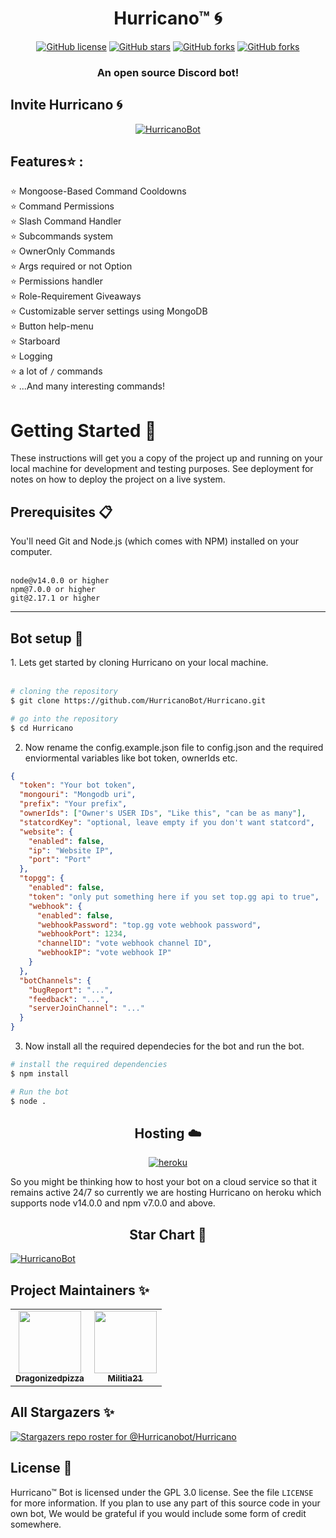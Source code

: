 <h1 align="center"> Hurricano™  🌀</h1>
<p align="center">
<a href="https://github.com/HurricanoBot/Hurricano/blob/main/LICENSE.md"><img alt="GitHub license" src="https://img.shields.io/github/license/HurricanoBot/Hurricano?style=for-the-badge"></a>
<a href="https://github.com/HurricanoBot/Hurricano/stargazers"><img alt="GitHub stars" src="https://img.shields.io/github/stars/HurricanoBot/Hurricano?style=for-the-badge"></a> 
<a href="https://github.com/HurricanoBot/Hurricano/network"><img alt="GitHub forks" src="https://img.shields.io/github/forks/HurricanoBot/Hurricano?style=for-the-badge"></a>
<a href="https://discord.gg/HdYnCvQTxk"><img alt="GitHub forks" src="https://img.shields.io/badge/Discord-7289DA?style=for-the-badge&logo=discord&logoColor=white"></a>
</p>
<h3 align="center">An open source Discord bot!</h3>

<h2>Invite Hurricano 🌀</h2>
<div align=center>

<a href="https://top.gg/bot/803169312827113483"></center>
<img src="https://top.gg/api/widget/803169312827113483.svg" alt="HurricanoBot"/>
</a>

</div>

<h2>Features⭐ :</h2>

⭐ Mongoose-Based Command Cooldowns
<br/>
⭐ Command Permissions
<br/>
⭐ Slash Command Handler
<br/>
⭐ Subcommands system
<br/>
⭐ OwnerOnly Commands
<br/>
⭐ Args required or not Option
<br/>
⭐ Permissions handler
<br/>
⭐ Role-Requirement Giveaways
<br/>
⭐ Customizable server settings using MongoDB
<br/>
⭐ Button help-menu
<br/>
⭐ Starboard
<br/>
⭐ Logging
<br/>
⭐ a lot of `/` commands
<br/>
⭐ ...And many interesting commands!

<h1> Getting Started  🚀</h1>

These instructions will get you a copy of the project up and running on your local machine for development and testing purposes. See deployment for notes on how to deploy the project on a live system.

<h2> Prerequisites 📋 </h2>
You'll need Git and Node.js (which comes with NPM) installed on your computer.
</br>
</br>

```
node@v14.0.0 or higher
npm@7.0.0 or higher
git@2.17.1 or higher
```

<hr>
<h2>Bot setup  🔧</h2>
1. Lets get started by cloning Hurricano on your local machine.
</br>
</br>

```bash
# cloning the repository
$ git clone https://github.com/HurricanoBot/Hurricano.git

# go into the repository
$ cd Hurricano

```

2. Now rename the config.example.json file to config.json and the required enviormental variables like bot token, ownerIds etc.

```json
{
  "token": "Your bot token",
  "mongouri": "Mongodb uri",
  "prefix": "Your prefix",
  "ownerIds": ["Owner's USER IDs", "Like this", "can be as many"],
  "statcordKey": "optional, leave empty if you don't want statcord",
  "website": {
    "enabled": false,
    "ip": "Website IP",
    "port": "Port"
  },
  "topgg": {
    "enabled": false,
    "token": "only put something here if you set top.gg api to true",
    "webhook": {
      "enabled": false,
      "webhookPassword": "top.gg vote webhook password",
      "webhookPort": 1234,
      "channelID": "vote webhook channel ID",
      "webhookIP": "vote webhook IP"
    }
  },
  "botChannels": {
    "bugReport": "...",
    "feedback": "...",
    "serverJoinChannel": "..."
  }
}
```

3. Now install all the required dependecies for the bot and run the bot.

```bash
# install the required dependencies
$ npm install

# Run the bot
$ node .
```

<h2 align="center"> Hosting ☁️</h2>
<p align="center">
<a href="https://heroku.com/"><img alt="heroku" src="https://img.shields.io/badge/Heroku-430098?style=for-the-badge&logo=heroku&logoColor=white"></a>
</p>
So you might be thinking how to host your bot on a cloud service so that it remains active 24/7 so currently we are hosting Hurricano on heroku which supports node v14.0.0 and npm v7.0.0 and above. 
<h2 align="center">Star Chart 🌟 </h2>
<a href="https://github.com/HurricanoBot/Hurricano/stargazers">
    <img src="https://starchart.cc/HurricanoBot/Hurricano.svg" alt="HurricanoBot"/>
</a>

## Project Maintainers ✨

<table>
  <tr>
    <td align="center"><a href="https://github.com/Dragonizedpizza"><img src="https://avatars.githubusercontent.com/u/70718540?v=4" width="100px;" alt=""/><br /><sub><b>Dragonizedpizza
</b></sub></a></td>
    <td align="center"><a href="https://github.com/Militia21"><img src="https://avatars.githubusercontent.com/u/70501605?v=4" width="100px;" alt=""/><br /><sub><b>Militia21</b></sub></a></td>
  </tr>
</table>

## All Stargazers ✨

[![Stargazers repo roster for @Hurricanobot/Hurricano](https://reporoster.com/stars/Hurricanobot/Hurricano)](https://github.com/Hurricanobot/Hurricano/stargazers)

## License 📝

Hurricano™ Bot is licensed under the GPL 3.0 license. See the file `LICENSE` for more information. If you plan to use any part of this source code in your own bot, We would be grateful if you would include some form of credit somewhere.
